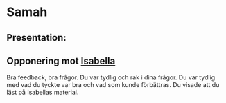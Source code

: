 # Samah

## Presentation:

## Opponering mot [Isabella](./Isabella.md)

Bra feedback, bra frågor. Du var tydlig och rak i dina frågor. Du var tydlig med vad du tyckte var bra och vad som kunde förbättras. Du visade att du läst på Isabellas material.
